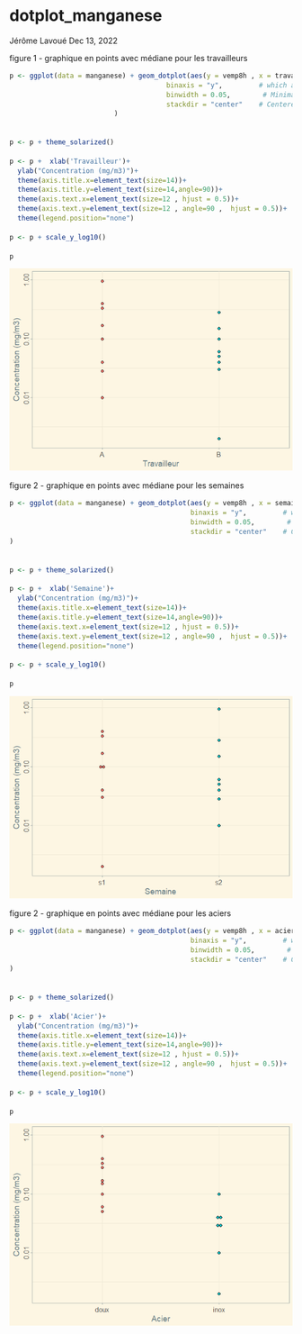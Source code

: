 dotplot_manganese
================
Jérôme Lavoué
Dec 13, 2022

figure 1 - graphique en points avec médiane pour les travailleurs

``` r
p <- ggplot(data = manganese) + geom_dotplot(aes(y = vemp8h , x = travailleur, fill = travailleur),
                                       binaxis = "y",         # which axis to bin along
                                       binwidth = 0.05,        # Minimal difference considered diffeerent
                                       stackdir = "center"    # Centered
                          )


p <- p + theme_solarized()

p <- p +  xlab('Travailleur')+
  ylab("Concentration (mg/m3)")+
  theme(axis.title.x=element_text(size=14))+
  theme(axis.title.y=element_text(size=14,angle=90))+
  theme(axis.text.x=element_text(size=12 , hjust = 0.5))+
  theme(axis.text.y=element_text(size=12 , angle=90 ,  hjust = 0.5))+
  theme(legend.position="none")

p <- p + scale_y_log10()

p
```

![](dotplot_manganese_files/figure-gfm/unnamed-chunk-1-1.png)<!-- -->

figure 2 - graphique en points avec médiane pour les semaines

``` r
p <- ggplot(data = manganese) + geom_dotplot(aes(y = vemp8h , x = semaine, fill = semaine),
                                             binaxis = "y",         # which axis to bin along
                                             binwidth = 0.05,        # Minimal difference considered diffeerent
                                             stackdir = "center"    # Centered
)


p <- p + theme_solarized()

p <- p +  xlab('Semaine')+
  ylab("Concentration (mg/m3)")+
  theme(axis.title.x=element_text(size=14))+
  theme(axis.title.y=element_text(size=14,angle=90))+
  theme(axis.text.x=element_text(size=12 , hjust = 0.5))+
  theme(axis.text.y=element_text(size=12 , angle=90 ,  hjust = 0.5))+
  theme(legend.position="none")

p <- p + scale_y_log10()

p
```

![](dotplot_manganese_files/figure-gfm/unnamed-chunk-2-1.png)<!-- -->

figure 2 - graphique en points avec médiane pour les aciers

``` r
p <- ggplot(data = manganese) + geom_dotplot(aes(y = vemp8h , x = acier, fill = acier),
                                             binaxis = "y",         # which axis to bin along
                                             binwidth = 0.05,        # Minimal difference considered diffeerent
                                             stackdir = "center"    # Centered
)


p <- p + theme_solarized()

p <- p +  xlab('Acier')+
  ylab("Concentration (mg/m3)")+
  theme(axis.title.x=element_text(size=14))+
  theme(axis.title.y=element_text(size=14,angle=90))+
  theme(axis.text.x=element_text(size=12 , hjust = 0.5))+
  theme(axis.text.y=element_text(size=12 , angle=90 ,  hjust = 0.5))+
  theme(legend.position="none")

p <- p + scale_y_log10()

p
```

![](dotplot_manganese_files/figure-gfm/unnamed-chunk-3-1.png)<!-- -->
